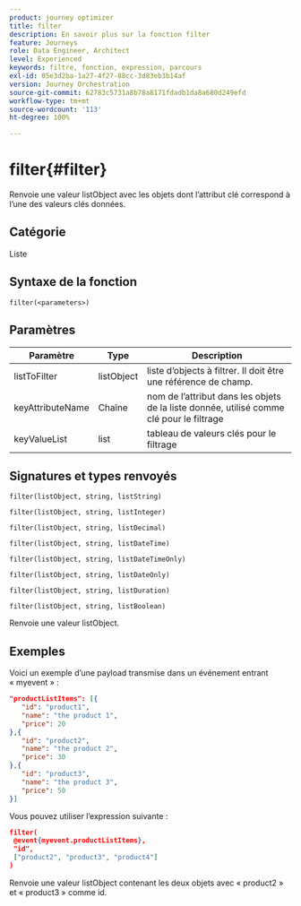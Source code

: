 ```yaml
---
product: journey optimizer
title: filter
description: En savoir plus sur la fonction filter
feature: Journeys
role: Data Engineer, Architect
level: Experienced
keywords: filtre, fonction, expression, parcours
exl-id: 05e3d2ba-1a27-4f27-88cc-3d83eb3b14af
version: Journey Orchestration
source-git-commit: 62783c5731a8b78a8171fdadb1da8a680d249efd
workflow-type: tm+mt
source-wordcount: '113'
ht-degree: 100%

---
```


# filter{#filter}

Renvoie une valeur listObject avec les objets dont lʼattribut clé correspond à lʼune des valeurs clés données.

## Catégorie

Liste

## Syntaxe de la fonction

`filter(<parameters>)`

## Paramètres

| Paramètre | Type | Description |
|-----------|------------------|------------------|
| listToFilter | listObject | liste dʼobjects à filtrer. Il doit être une référence de champ. |
| keyAttributeName | Chaîne | nom de lʼattribut dans les objets de la liste donnée, utilisé comme clé pour le filtrage |
| keyValueList | list | tableau de valeurs clés pour le filtrage |

## Signatures et types renvoyés

`filter(listObject, string, listString)`

`filter(listObject, string, listInteger)`

`filter(listObject, string, listDecimal)`

`filter(listObject, string, listDateTime)`

`filter(listObject, string, listDateTimeOnly)`

`filter(listObject, string, listDateOnly)`

`filter(listObject, string, listDuration)`

`filter(listObject, string, listBoolean)`

Renvoie une valeur listObject.

## Exemples

Voici un exemple dʼune payload transmise dans un événement entrant « myevent » :

```json
"productListItems": [{
   "id": "product1",
   "name": "the product 1",
   "price": 20
},{
   "id": "product2",
   "name": "the product 2",
   "price": 30
},{
   "id": "product3",
   "name": "the product 3",
   "price": 50
}]
```

Vous pouvez utiliser lʼexpression suivante :

```json
filter(
 @event{myevent.productListItems},
 "id", 
 ["product2", "product3", "product4"]
)
```

Renvoie une valeur listObject contenant les deux objets avec « product2 » et « product3 » comme id.
